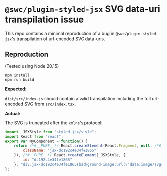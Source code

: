 # `@swc/plugin-styled-jsx` SVG data-uri transpilation issue

This repo contains a minimal reproduction of a bug in `@swc/plugin-styled-jsx`'s transpilation of
url-encoded SVG data-uris.

## Reproduction

(Tested using Node 20.15)

```
npm install
npm run build
```

**Expected:**

`dist/src/index.js` should contain a valid transpilation including the full url-encoded SVG from `src/index.tsx`.

**Actual:**

The SVG is truncated after the `xmlns`'s protocol:

```js
import _JSXStyle from "styled-jsx/style";
import React from "react";
export var MyComponent = function() {
    return /*#__PURE__*/ React.createElement(React.Fragment, null, /*#__PURE__*/ React.createElement("div", {
        className: "jsx-dc192c4e34fe1865"
    }), /*#__PURE__*/ React.createElement(_JSXStyle, {
        id: "dc192c4e34fe1865"
    }, "div.jsx-dc192c4e34fe1865{background-image:url(\"data:image/svg+xml,%3Csvg stroke='currentColor' fill='currentColor' stroke-width='0' viewBox='0 0 24 24' height='1em' width='1em' xmlns='http:\n}\n\n)}"));
};
```
